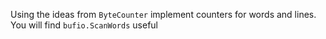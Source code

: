 Using the ideas from `ByteCounter` implement counters for words and lines.
You will find `bufio.ScanWords` useful


